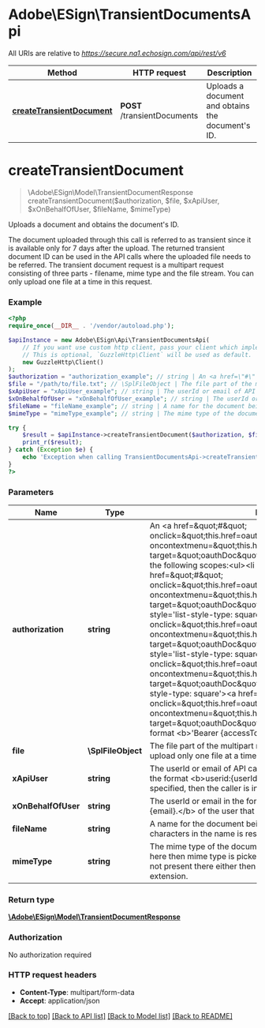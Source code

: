 # Adobe\ESign\TransientDocumentsApi

All URIs are relative to *https://secure.na1.echosign.com/api/rest/v6*

Method | HTTP request | Description
------------- | ------------- | -------------
[**createTransientDocument**](TransientDocumentsApi.md#createTransientDocument) | **POST** /transientDocuments | Uploads a document and obtains the document&#39;s ID.


# **createTransientDocument**
> \Adobe\ESign\Model\TransientDocumentResponse createTransientDocument($authorization, $file, $xApiUser, $xOnBehalfOfUser, $fileName, $mimeType)

Uploads a document and obtains the document's ID.

The document uploaded through this call is referred to as transient since it is available only for 7 days after the upload. The returned transient document ID can be used in the API calls where the uploaded file needs to be referred. The transient document request is a multipart request consisting of three parts - filename, mime type and the file stream. You can only upload one file at a time in this request.

### Example
```php
<?php
require_once(__DIR__ . '/vendor/autoload.php');

$apiInstance = new Adobe\ESign\Api\TransientDocumentsApi(
    // If you want use custom http client, pass your client which implements `GuzzleHttp\ClientInterface`.
    // This is optional, `GuzzleHttp\Client` will be used as default.
    new GuzzleHttp\Client()
);
$authorization = "authorization_example"; // string | An <a href=\"#\" onclick=\"this.href=oauthDoc()\" oncontextmenu=\"this.href=oauthDoc()\" target=\"oauthDoc\">OAuth Access Token</a> with any of the following scopes:<ul><li style='list-style-type: square'><a href=\"#\" onclick=\"this.href=oauthDoc('agreement_write')\" oncontextmenu=\"this.href=oauthDoc('agreement_write')\" target=\"oauthDoc\">agreement_write</a></li><li style='list-style-type: square'><a href=\"#\" onclick=\"this.href=oauthDoc('agreement_sign')\" oncontextmenu=\"this.href=oauthDoc('agreement_sign')\" target=\"oauthDoc\">agreement_sign</a></li><li style='list-style-type: square'><a href=\"#\" onclick=\"this.href=oauthDoc('widget_write')\" oncontextmenu=\"this.href=oauthDoc('widget_write')\" target=\"oauthDoc\">widget_write</a></li><li style='list-style-type: square'><a href=\"#\" onclick=\"this.href=oauthDoc('library_write')\" oncontextmenu=\"this.href=oauthDoc('library_write')\" target=\"oauthDoc\">library_write</a></li></ul>in the format <b>'Bearer {accessToken}'.
$file = "/path/to/file.txt"; // \SplFileObject | The file part of the multipart request for document upload. You can upload only one file at a time.
$xApiUser = "xApiUser_example"; // string | The userId or email of API caller using the account or group token in the format <b>userid:{userId} OR email:{email}.</b> If it is not specified, then the caller is inferred from the token.
$xOnBehalfOfUser = "xOnBehalfOfUser_example"; // string | The userId or email in the format <b>userid:{userId} OR email:{email}.</b> of the user that has shared his/her account
$fileName = "fileName_example"; // string | A name for the document being uploaded. Maximum number of characters in the name is restricted to 255.
$mimeType = "mimeType_example"; // string | The mime type of the document being uploaded. If not specified here then mime type is picked up from the file object. If mime type is not present there either then mime type is inferred from file name extension.

try {
    $result = $apiInstance->createTransientDocument($authorization, $file, $xApiUser, $xOnBehalfOfUser, $fileName, $mimeType);
    print_r($result);
} catch (Exception $e) {
    echo 'Exception when calling TransientDocumentsApi->createTransientDocument: ', $e->getMessage(), PHP_EOL;
}
?>
```

### Parameters

Name | Type | Description  | Notes
------------- | ------------- | ------------- | -------------
 **authorization** | **string**| An &lt;a href&#x3D;\&quot;#\&quot; onclick&#x3D;\&quot;this.href&#x3D;oauthDoc()\&quot; oncontextmenu&#x3D;\&quot;this.href&#x3D;oauthDoc()\&quot; target&#x3D;\&quot;oauthDoc\&quot;&gt;OAuth Access Token&lt;/a&gt; with any of the following scopes:&lt;ul&gt;&lt;li style&#x3D;&#39;list-style-type: square&#39;&gt;&lt;a href&#x3D;\&quot;#\&quot; onclick&#x3D;\&quot;this.href&#x3D;oauthDoc(&#39;agreement_write&#39;)\&quot; oncontextmenu&#x3D;\&quot;this.href&#x3D;oauthDoc(&#39;agreement_write&#39;)\&quot; target&#x3D;\&quot;oauthDoc\&quot;&gt;agreement_write&lt;/a&gt;&lt;/li&gt;&lt;li style&#x3D;&#39;list-style-type: square&#39;&gt;&lt;a href&#x3D;\&quot;#\&quot; onclick&#x3D;\&quot;this.href&#x3D;oauthDoc(&#39;agreement_sign&#39;)\&quot; oncontextmenu&#x3D;\&quot;this.href&#x3D;oauthDoc(&#39;agreement_sign&#39;)\&quot; target&#x3D;\&quot;oauthDoc\&quot;&gt;agreement_sign&lt;/a&gt;&lt;/li&gt;&lt;li style&#x3D;&#39;list-style-type: square&#39;&gt;&lt;a href&#x3D;\&quot;#\&quot; onclick&#x3D;\&quot;this.href&#x3D;oauthDoc(&#39;widget_write&#39;)\&quot; oncontextmenu&#x3D;\&quot;this.href&#x3D;oauthDoc(&#39;widget_write&#39;)\&quot; target&#x3D;\&quot;oauthDoc\&quot;&gt;widget_write&lt;/a&gt;&lt;/li&gt;&lt;li style&#x3D;&#39;list-style-type: square&#39;&gt;&lt;a href&#x3D;\&quot;#\&quot; onclick&#x3D;\&quot;this.href&#x3D;oauthDoc(&#39;library_write&#39;)\&quot; oncontextmenu&#x3D;\&quot;this.href&#x3D;oauthDoc(&#39;library_write&#39;)\&quot; target&#x3D;\&quot;oauthDoc\&quot;&gt;library_write&lt;/a&gt;&lt;/li&gt;&lt;/ul&gt;in the format &lt;b&gt;&#39;Bearer {accessToken}&#39;. |
 **file** | **\SplFileObject**| The file part of the multipart request for document upload. You can upload only one file at a time. |
 **xApiUser** | **string**| The userId or email of API caller using the account or group token in the format &lt;b&gt;userid:{userId} OR email:{email}.&lt;/b&gt; If it is not specified, then the caller is inferred from the token. | [optional]
 **xOnBehalfOfUser** | **string**| The userId or email in the format &lt;b&gt;userid:{userId} OR email:{email}.&lt;/b&gt; of the user that has shared his/her account | [optional]
 **fileName** | **string**| A name for the document being uploaded. Maximum number of characters in the name is restricted to 255. | [optional]
 **mimeType** | **string**| The mime type of the document being uploaded. If not specified here then mime type is picked up from the file object. If mime type is not present there either then mime type is inferred from file name extension. | [optional]

### Return type

[**\Adobe\ESign\Model\TransientDocumentResponse**](../Model/TransientDocumentResponse.md)

### Authorization

No authorization required

### HTTP request headers

 - **Content-Type**: multipart/form-data
 - **Accept**: application/json

[[Back to top]](#) [[Back to API list]](../../README.md#documentation-for-api-endpoints) [[Back to Model list]](../../README.md#documentation-for-models) [[Back to README]](../../README.md)

